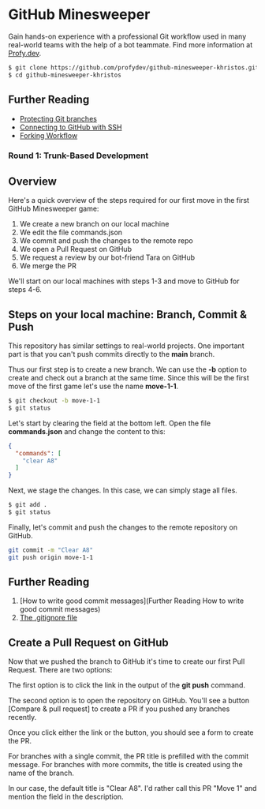 # GitHub Minesweeper

Gain hands-on experience with a professional Git workflow used in many real-world teams with the help of a bot teammate. Find more information at [Profy.dev](https://profy.dev/project/github-minesweeper).


```sh
$ git clone https://github.com/profydev/github-minesweeper-khristos.git
$ cd github-minesweeper-khristos
```

## Further Reading

* [Protecting Git branches](https://spectralops.io/blog/how-to-set-up-git-branch-protection-rules/)
* [Connecting to GitHub with SSH](https://docs.github.com/en/github/authenticating-to-github/connecting-to-github-with-ssh)
* [Forking Workflow](https://www.atlassian.com/git/tutorials/comparing-workflows/forking-workflow)

### Round 1: Trunk-Based Development
## Overview

Here's a quick overview of the steps required for our first move in the first GitHub Minesweeper game:

1. We create a new branch on our local machine
2. We edit the file commands.json
3. We commit and push the changes to the remote repo
4. We open a Pull Request on GitHub
5. We request a review by our bot-friend Tara on GitHub
6. We merge the PR

We'll start on our local machines with steps 1-3 and move to GitHub for steps 4-6.

## Steps on your local machine: Branch, Commit & Push

This repository has similar settings to real-world projects. One important part is that you can't push commits directly to the **main** branch.

Thus our first step is to create a new branch. We can use the **-b** option to create and check out a branch at the same time. Since this will be the first move of the first game let's use the name **move-1-1**.

```sh
$ git checkout -b move-1-1
$ git status
```

Let's start by clearing the field at the bottom left. Open the file **commands.json** and change the content to this:

```json
{
  "commands": [
    "clear A8"
  ]
}
```

Next, we stage the changes. In this case, we can simply stage all files.

```sh
$ git add .
$ git status
```

Finally, let's commit and push the changes to the remote repository on GitHub.

```sh
git commit -m "Clear A8"
git push origin move-1-1
```

## Further Reading

1. [How to write good commit messages](Further Reading
How to write good commit messages)
2. [The .gitignore file](https://www.atlassian.com/git/tutorials/saving-changes/gitignore)


## Create a Pull Request on GitHub

Now that we pushed the branch to GitHub it's time to create our first Pull Request. There are two options:

The first option is to click the link in the output of the **git push** command.

The second option is to open the repository on GitHub. You'll see a button [Compare & pull request] to create a PR if you pushed any branches recently.

Once you click either the link or the button, you should see a form to create the PR.

For branches with a single commit, the PR title is prefilled with the commit message. For branches with more commits, the title is created using the name of the branch.

In our case, the default title is "Clear A8". I'd rather call this PR "Move 1" and mention the field in the description.




